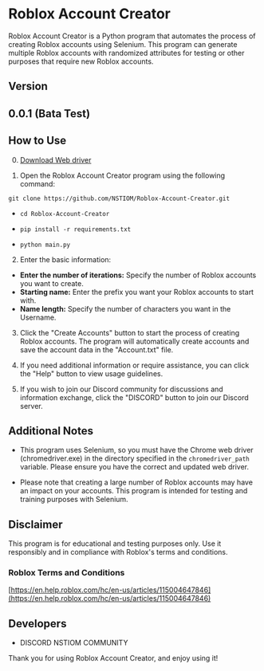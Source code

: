 # Roblox Account Creator

Roblox Account Creator is a Python program that automates the process of creating Roblox accounts using Selenium. This program can generate multiple Roblox accounts with randomized attributes for testing or other purposes that require new Roblox accounts.
## Version
## 0.0.1 (Bata Test)


## How to Use
0. [Download Web driver](https://chromedriver.chromium.org/downloads)

  
2. Open the Roblox Account Creator program using the following command:
```
git clone https://github.com/NSTIOM/Roblox-Account-Creator.git
```


- `cd Roblox-Account-Creator`


- `pip install -r requirements.txt`


- `python main.py`


2. Enter the basic information:
- **Enter the number of iterations:** Specify the number of Roblox accounts you want to create.
- **Starting name:** Enter the prefix you want your Roblox accounts to start with.
- **Name length:** Specify the number of characters you want in the Username.

3. Click the "Create Accounts" button to start the process of creating Roblox accounts. The program will automatically create accounts and save the account data in the "Account.txt" file.

4. If you need additional information or require assistance, you can click the "Help" button to view usage guidelines.

5. If you wish to join our Discord community for discussions and information exchange, click the "DISCORD" button to join our Discord server.

## Additional Notes

- This program uses Selenium, so you must have the Chrome web driver (chromedriver.exe) in the directory specified in the `chromedriver_path` variable. Please ensure you have the correct and updated web driver.

- Please note that creating a large number of Roblox accounts may have an impact on your accounts. This program is intended for testing and training purposes with Selenium.

## Disclaimer

This program is for educational and testing purposes only. Use it responsibly and in compliance with Roblox's terms and conditions.

### Roblox Terms and Conditions
[https://en.help.roblox.com/hc/en-us/articles/115004647846](https://en.help.roblox.com/hc/en-us/articles/115004647846)

## Developers

- DISCORD NSTIOM COMMUNITY

Thank you for using Roblox Account Creator, and enjoy using it!
